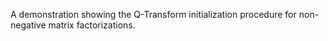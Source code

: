 A demonstration showing the Q-Transform initialization procedure for non-negative matrix factorizations. 
